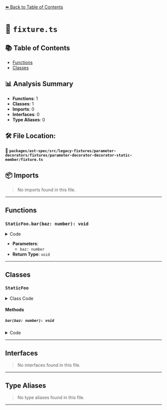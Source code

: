 [⬅️ Back to Table of Contents](../../../../../../../index.md)

# 📄 `fixture.ts`

## 📚 Table of Contents

- [Functions](#functions)
- [Classes](#classes)

## 📊 Analysis Summary

- **Functions**: 1
- **Classes**: 1
- **Imports**: 0
- **Interfaces**: 0
- **Type Aliases**: 0

## 🛠️ File Location:
📂 **`packages/ast-spec/src/legacy-fixtures/parameter-decorators/fixtures/parameter-decorator-decorator-static-member/fixture.ts`**

## 📦 Imports

> No imports found in this file.


---

## Functions

### `StaticFoo.bar(baz: number): void`

<details><summary>Code</summary>

```ts
static bar(@special(true) baz: number) {}
```
</details>

- **Parameters**:
  - `baz: number`
- **Return Type**: `void`

---

## Classes

### `StaticFoo`

<details><summary>Class Code</summary>

```ts
class StaticFoo {
  static bar(@special(true) baz: number) {}
}
```
</details>

#### Methods

##### `bar(baz: number): void`

<details><summary>Code</summary>

```ts
static bar(@special(true) baz: number) {}
```
</details>


---

## Interfaces

> No interfaces found in this file.


---

## Type Aliases

> No type aliases found in this file.


---